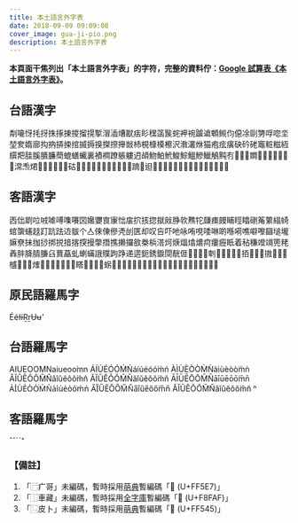 ```yaml
---
title: 本土語言外字表
date: 2018-09-09 09:09:08
cover_image: gua-ji-pio.png
description: 本土語言外字表
---
```


**本頁面干焦列出「本土語言外字表」的字符，完整的資料佇：[Google 試算表《本土語言外字表》](https://docs.google.com/spreadsheets/d/1RPN_4sVAYlHaMchak1wwf2dpNKRcLil7WFHkB1ZGVuE/edit?usp=sharing)。**</span>

## 台語漢字

<div class="pio-han">㔂㘛㤉㧌㧎㧣㧻㨂㨑㨨㨪㨻㴘㴙㷮㽎㾀䀐䆀䈄䖙䖳䘥䘼䠡䢢䫌䲅伨僫凃剾勥哹唿坔堃奒媠廍抅抐挵捒捾揻搙搝搩摖攑敱杮梘槺橂檫沢漖灇烌猫疱痃癀砄砛硓竈粧糍絚繏羓胿膎膭臁蕳螕蟮蠘裏襀襇蹽躼軁迌頕魩鮊鮘鮻鯮鰮鰺鱲鵤黗𠕇𠞩𠞭𠯗𡢃𡳞𢪱𢯾𢲸𢼌𣁳𣮈𣻸𤆬𤉙𤲍𤶃𤺅𤺪𥌚𥐵𥑮𥰔𥴊𦉎𦊓𦜆𦟪𧉟𧌄𧮙𧿬𧿳𨂾𨂿𨑨𩑾𩛩𩵱𩸙𩸶𪜶𫝏𫝛𫝺𫝻𫞼𫟂𬦰󿗧󸾯</div>

## 客語漢字

<div class="pio-han">㐁㑁㓾㕸㖅㖸㗘㗱㘔㘝㜮㜷㝗㝩㤕㧁㧒㧡㧾㩆㪐㬹㰵㸐㸰㼓㾊㿸䀯䀴䁯䃗䇶䉂䌈䗁䗆䗐䘆䞚䟓䟘䟩䢍䯋个亼倈倲傪凴刣匧却叹吂吓吔咏哊哯唩啉啲喺嗬噍噼嚟圝塠壠嫲尞抺拁挱挷捝揞揢揬摱撆撍撨攋攞敋桊梹溚炣焿煏熻燶疴瘻癧眡着秥稴竳竵篼粩羴肨胮腈膁臽蕒藠虬蝲蟎誐贌跔踭递逩鈪銹錑閕靗𠊎𠎷𠕆𠖄𠗻𠜱𠠃𠠝𠢕𠲿𢎙𢫦𢯭𢱤𢲴𢳆𢳪𢶀𢼛𣛮𣲩𣼎𤊶𤌍𤍒𤐙𤐰𤘅𤞚𤸁𤸱𥉌𥍉𥯟𥯥𥺆𧊅𧩣𧻴𨃰𨅔𨒇𨢑𩚨𩜄𩜰𩼧𪁎𪐞𪖐𪘒𪹚𫝘𫟧𫠛𫣆𬠖󿕅</div>

## 原民語羅馬字

<div class="pio-lo">ÉéƗɨṞṟɄʉ’</div>

## 台語羅馬字

<div class="pio-lo">AIUEOO͘MNaiueoo͘mn
ÁÍÚÉÓÓ͘ḾŃáíúéóó͘ḿń
ÀÌÙÈÒÒ͘M̀Ǹàìùèòò͘m̀ǹ
ÂÎÛÊÔÔ͘M̂N̂âîûêôô͘m̂n̂
ǍǏǓĚǑǑ͘M̌Ňǎǐǔěǒǒ͘m̌ň
ĀĪŪĒŌŌ͘M̄N̄āīūēōō͘m̄n̄
A̍I̍U̍E̍O̍O̍͘M̍N̍a̍i̍u̍e̍o̍o̍͘m̍n̍
A̋I̋ŰE̋ŐŐ͘M̋N̋a̋i̋űe̋őő͘m̋n̋
ĂĬŬĔŎŎ͘M̆N̆ăĭŭĕŏŏ͘m̆n̆
ⁿ</div>

## 客語羅馬字

<div class="pio-lo">ˆˇˊˋ⁺</div>

### 【備註】
1. 「⿸疒哥」未編碼，暫時採用[萌典](https://moedict.tw/)暫編碼「󿗧 (U+FF5E7)」
2. 「⿰車藏」未編碼，暫時採用[全字庫](https://cns11643.gov.tw)暫編碼「󸾯 (U+F8FAF)」
3. 「⿺皮卜」未編碼，暫時採用[萌典](https://moedict.tw/)暫編碼「󿕅 (U+FF545)」